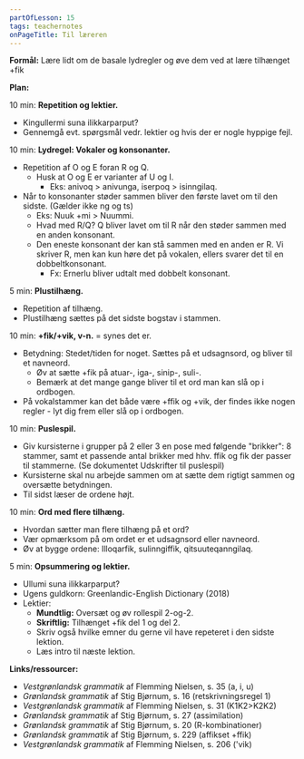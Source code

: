```yaml
---
partOfLesson: 15
tags: teachernotes
onPageTitle: Til læreren
---
```

**Formål:** Lære lidt om de basale lydregler og øve dem ved at lære tilhænget +fik

**Plan:**

10 min: **Repetition og lektier.**

- Kingullermi suna ilikkarparput?
- Gennemgå evt. spørgsmål vedr. lektier og hvis der er nogle hyppige fejl.

10 min: **Lydregel: Vokaler og konsonanter.**

- Repetition af O og E foran R og Q.
    - Husk at O og E er varianter af U og I.
        - Eks: anivoq > anivunga, iserpoq > isinngilaq.
- Når to konsonanter støder sammen bliver den første lavet om til den sidste. (Gælder ikke ng og ts)
    - Eks: Nuuk +mi > Nuummi.
    - Hvad med R/Q? Q bliver lavet om til R når den støder sammen med en anden konsonant.
    - Den eneste konsonant der kan stå sammen med en anden er R. Vi skriver R, men kan kun høre det på vokalen, ellers svarer det til en dobbeltkonsonant.
        - Fx: Ernerlu bliver udtalt med dobbelt konsonant.

5 min: **Plustilhæng.**

- Repetition af tilhæng.
- Plustilhæng sættes på det sidste bogstav i stammen.

10 min: **+fik/+vik, v-n.** = synes det er.

- Betydning: Stedet/tiden for noget. Sættes på et udsagnsord, og bliver til et navneord.
    - Øv at sætte +fik på atuar-, iga-, sinip-, suli-.
    - Bemærk at det mange gange bliver til et ord man kan slå op i ordbogen.
- På vokalstammer kan det både være +ffik og +vik, der findes ikke nogen regler - lyt dig frem eller slå op i ordbogen.

10 min: **Puslespil.**

- Giv kursisterne i grupper på 2 eller 3 en pose med følgende "brikker": 8 stammer, samt et passende antal brikker med hhv. ffik og fik der passer til stammerne. (Se dokumentet Udskrifter til puslespil)
- Kursisterne skal nu arbejde sammen om at sætte dem rigtigt sammen og oversætte betydningen.
- Til sidst læser de ordene højt.

10 min: **Ord med flere tilhæng.**

- Hvordan sætter man flere tilhæng på et ord?
- Vær opmærksom på om ordet er et udsagnsord eller navneord.
- Øv at bygge ordene: Illoqarfik, sulinngiffik, qitsuuteqanngilaq.

5 min: **Opsummering og lektier.**

- Ullumi suna ilikkarparput?
- Ugens guldkorn: Greenlandic-English Dictionary (2018)
- Lektier:
    - **Mundtlig:** Oversæt og øv rollespil 2-og-2.
    - **Skriftlig:** Tilhænget +fik del 1 og del 2.
    - Skriv også hvilke emner du gerne vil have repeteret i den sidste lektion.
    - Læs intro til næste lektion.

**Links/ressourcer:**

- *Vestgrønlandsk grammatik* af Flemming Nielsen, s. 35 (a, i, u)
- *Grønlandsk grammatik* af Stig Bjørnum, s. 16 (retskrivningsregel 1)
- *Vestgrønlandsk grammatik* af Flemming Nielsen, s. 31 (K1K2>K2K2)
- *Grønlandsk grammatik* af Stig Bjørnum, s. 27 (assimilation)
- *Grønlandsk grammatik* af Stig Bjørnum, s. 20 (R-kombinationer)
- *Grønlandsk grammatik* af Stig Bjørnum, s. 229 (affikset +ffik)
- *Vestgrønlandsk grammatik* af Flemming Nielsen, s. 206 ('vik)